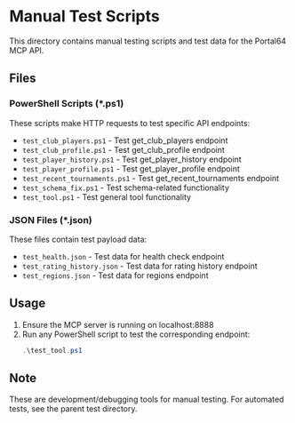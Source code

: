 # Manual Test Scripts

This directory contains manual testing scripts and test data for the Portal64 MCP API.

## Files

### PowerShell Scripts (*.ps1)
These scripts make HTTP requests to test specific API endpoints:

- `test_club_players.ps1` - Test get_club_players endpoint
- `test_club_profile.ps1` - Test get_club_profile endpoint  
- `test_player_history.ps1` - Test get_player_history endpoint
- `test_player_profile.ps1` - Test get_player_profile endpoint
- `test_recent_tournaments.ps1` - Test get_recent_tournaments endpoint
- `test_schema_fix.ps1` - Test schema-related functionality
- `test_tool.ps1` - Test general tool functionality

### JSON Files (*.json)
These files contain test payload data:

- `test_health.json` - Test data for health check endpoint
- `test_rating_history.json` - Test data for rating history endpoint
- `test_regions.json` - Test data for regions endpoint

## Usage

1. Ensure the MCP server is running on localhost:8888
2. Run any PowerShell script to test the corresponding endpoint:
   ```powershell
   .\test_tool.ps1
   ```

## Note

These are development/debugging tools for manual testing. For automated tests, see the parent test directory.
